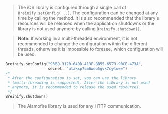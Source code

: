 <blockquote class="lang-specific ios">
<p>The iOS library is configured through a single call of <code class="prettyprint">Breinify.setConfig(...)</code>. 
The configuration can be changed at any time by calling the method. It is also recommended that the library's resources
will be released when the application shutdowns or the library is not used anymore by calling 
<code class="prettyprint">Breinify.shutdown()</code>.</p>
</blockquote>
 
<blockquote class="lang-specific ios">
<p><b>Note:</b> If working in a multi-threaded environment, it is not recommended to change the configuration within 
the different threads, otherwise it is impossible to foresee, which configuration will be used.</p>
</blockquote>

>
```swift
Breinify.setConfig("938D-3120-64DD-413F-BB55-6573-90CE-473A", 
                   secret: "utakxp7sm6weo5gvk7cytw==")
/*
 * After the configuration is set, you can use the library 
 * (multi-threading is supported). After the library is not used
 * anymore, it is recommended to release the used resources.
 */
Breinify.shutdown()
```

<blockquote class="lang-specific ios">
<p>The Alamofire library is used for any HTTP communication. </p>
</blockquote>